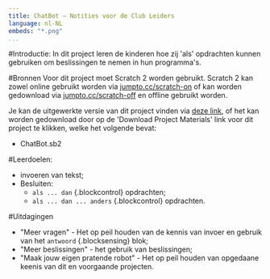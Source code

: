 ```yaml
---
title: ChatBot — Notities voor de Club Leiders
language: nl-NL
embeds: "*.png"
...
```


#Introductie:
In dit project leren de kinderen hoe zij 'als' opdrachten kunnen gebruiken om beslissingen te nemen in hun programma's.

#Bronnen
Voor dit project moet Scratch 2 worden gebruikt. Scratch 2 kan zowel online gebruikt worden via [jumpto.cc/scratch-on](http://jumpto.cc/scratch-on) of kan worden gedownload via [jumpto.cc/scratch-off](http://jumpto.cc/scratch-off) en offline gebruikt worden.

Je kan de uitgewerkte versie van dit project vinden via <a href="http://scratch.mit.edu/projects/26762091/#editor">deze link</a>, of het kan worden gedownload door op de 'Download Project Materials' link voor dit project te klikken, welke het volgende bevat:

+ ChatBot.sb2

#Leerdoelen:
+ invoeren van tekst;
+ Besluiten:
	+ `als ... dan` {.blockcontrol} opdrachten;
	+ `als ... dan ... anders` {.blockcontrol} opdrachten.

#Uitdagingen
+ "Meer vragen" - Het op peil houden van de kennis van invoer en gebruik van het `antwoord` {.blocksensing} blok;
+ "Meer beslissingen" - het gebruik van beslissingen;
+ "Maak jouw eigen pratende robot" - Het op peil houden van opgedaane keenis van dit en voorgaande projecten.